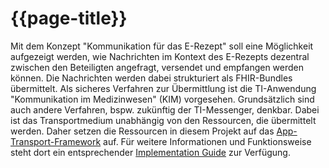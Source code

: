 # {{page-title}}

Mit dem Konzept  "Kommunikation für das E-Rezept"  soll eine Möglichkeit aufgezeigt werden, wie Nachrichten im Kontext des E-Rezepts dezentral zwischen den Beteiligten angefragt, versendet und empfangen werden können. Die Nachrichten werden dabei strukturiert als FHIR-Bundles übermittelt. Als sicheres Verfahren zur Übermittlung ist die TI-Anwendung "Kommunikation im Medizinwesen" (KIM) vorgesehen. Grundsätzlich sind auch andere Verfahren, bspw. zukünftig der TI-Messenger, denkbar. Dabei ist das Transportmedium unabhängig von den Ressourcen, die übermittelt werden.
Daher setzen die Ressourcen in diesem Projekt auf das [App-Transport-Framework](https://simplifier.net/app-transport-framework/) auf. Für weitere Informationen und Funktionsweise steht dort ein entsprechender [Implementation Guide](https://simplifier.net/app-transport-framework/~guides) zur Verfügung.
